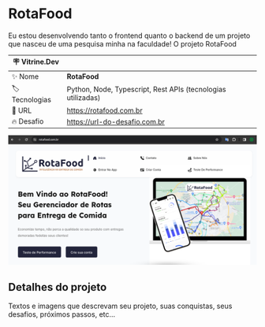 # RotaFood

Eu estou desenvolvendo tanto o frontend quanto o backend de um projeto que nasceu de uma pesquisa minha na faculdade!
O projeto RotaFood

| :placard: Vitrine.Dev |     |
| -------------  | --- |
| :sparkles: Nome        | **RotaFood**
| :label: Tecnologias | Python, Node, Typescript, Rest APIs (tecnologias utilizadas)
| :rocket: URL         | https://rotafood.com.br
| :fire: Desafio     | https://url-do-desafio.com.br

<!-- Inserir imagem com a #vitrinedev ao final do link -->
![](https://github.com/ViniciusCostaGandolfi/Vitrine.Dev/blob/main/Screenshot%20from%202024-01-12%2011-26-18.png)

## Detalhes do projeto

Textos e imagens que descrevam seu projeto, suas conquistas, seus desafios, próximos passos, etc...
